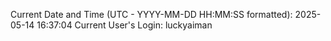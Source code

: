 Current Date and Time (UTC - YYYY-MM-DD HH:MM:SS formatted): 2025-05-14 16:37:04
Current User's Login: luckyaiman
